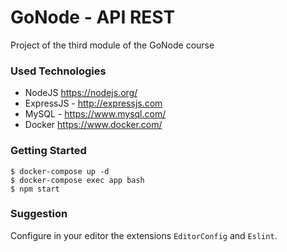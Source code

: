 # GoNode - API REST

Project of the third module of the GoNode course

### Used Technologies
- NodeJS <https://nodejs.org/>
- ExpressJS - <http://expressjs.com>
- MySQL - <https://www.mysql.com/>
- Docker <https://www.docker.com/>

### Getting Started

```
$ docker-compose up -d
$ docker-compose exec app bash
$ npm start
```

### Suggestion
Configure in your editor the extensions `EditorConfig` and `Eslint`.
